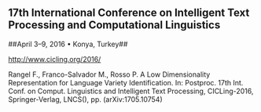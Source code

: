 17th International Conference on Intelligent Text Processing and Computational Linguistics
------------------------------------------------------------------------------------------


##April 3–9, 2016 • Konya, Turkey##

http://www.cicling.org/2016/

Rangel F., Franco-Salvador M., Rosso P. A Low Dimensionality Representation for Language Variety Identification. In: Postproc. 17th Int. Conf. on Comput. Linguistics and Intelligent Text Processing, CICLing-2016, Springer-Verlag, LNCS(), pp. (arXiv:1705.10754)
